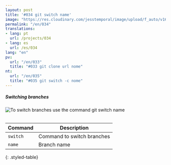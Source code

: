 ```yaml
---
layout: post
title: '#034 git switch name'
image: "https://res.cloudinary.com/jesstemporal/image/upload/f_auto/v1642878600/gitfichas/en/034/thumbnail_jlorzi.jpg"
permalink: "/en/034"
translations:
- lang: pt
  url: /projects/034
- lang: es
  url: /es/034
lang: "en"
pv:
  url: "/en/033"
  title: "#033 git clone url nome"
nt:
  url: "/en/035"
  title: "#035 git switch -c nome"
---
```

##### Switching branches 

<img alt="To switch branches use the command git switch name" src="https://res.cloudinary.com/jesstemporal/image/upload/v1642878600/gitfichas/en/034/full_b5zmhs.jpg"><br><br>

| Command | Description |
|---------|-------------|
| `switch` | Command to switch branches |
| `name` | Branch name |
{: .styled-table}

<!--
<br>

You might also be interested in reading this article:

<a href="https://jtemporal.com/criando-um-novo-branch-e-mudando-pra-ele-com-um-comando/">
  <strong>Creating a new branch and switching to it with just one command</strong>
</a>
-->
